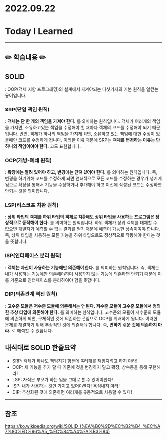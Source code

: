 # 2022.09.22

# Today I Learned

---

## ✏️ 학습내용 ✏️
## SOLID
: OOP(객체 지향 프로그래밍)의 설계에서 지켜야되는 다섯가지의 기본 원칙을 일컫는 용어입니다.

### SRP(단일 책임 원칙)
: **객체는 단 한 개의 책임을 가져야 한다.** 를 의미하는 원칙입니다.
객체가 여러개의 책임을 가지면, 소유하고있는 책임을 수정해야 할 때마다 객체의 코드를 수정해야 되기 때문입니다. 반면, 객체가 하나의 책임을 가지게 되면, 소유하고 있는 책임에 대한 수정이 있을때만 코드를 수정하게 됩니다. 이러한 이유 때문에 SRP는 **객체를 변경하는 이유는 단 하나의 책임이여야 한다.** 고도 표현합니다.

### OCP(개방-폐쇄 원칙)
: **확장에는 열려 있어야 하고, 변경에는 닫혀 있어야 한다.** 를 의미하는 원칙입니다.
즉, 변경을 하기위해 코드를 수정하게 되면 연쇄적으로 모든 코드를 수정하는 경우가 생기게 됨으로 확장을 통해서 기능을 수정하거나 추가해야 하고 이전에 작성된 코드는 수정하면 안되는 것을 의미합니다.

### LSP(리스코프 치환 원칙)
: **상위 타입의 객체를 하위 타입의 객체로 치환해도 상위 타입을 사용하는 프로그램은 정상적으로 동작해야 한다.** 를 의미하는 원칙입니다.
하위 객체가 상위 객체를 대체할 수 없으면 개발자가 예측할 수 없는 결과를 얻기 때문에 예측이 가능한 상속이여야 합니다. 즉, 상위 타입을 사용하는 모든 기능을 하위 타입으로도 정상적으로 작동해야 한다는 것을 뜻합니다.

### ISP(인터페이스 분리 원칙)
: **객체는 자신이 사용하는 기능에만 의존해야 한다.** 를 의미하는 원칙입니다.
즉, 객체는 내가 사용하는 기능에만 의존해야하며 사용하지 않는 기능에 의존하면 안되기 때문에 이를 기준으로 인터페이스를 분리하여야 함을 뜻합니다.

### DIP(의존관계 역전 원칙)
: **고수준 모듈은 저수준 모듈에 의존해서는 안 된다. 저수준 모듈이 고수준 모듈에서 정의한 추상 타입에 의존해야 한다.** 를 의미하는 원칙입니다.
고수준의 모듈이 저수준의 모듈에 의존하게 되면, 구체적인 것에 의존하는 것임으로 OCP를 위배하게 됩니다. 이러한 문제를 해결하기 위해 추상적인 것에 의존해야 합니다. 즉, **변하기 쉬운 것에 의존하지 마라.** 로 해석할 수 있습니다.

## 내식대로 SOLID 한줄요약
- SRP: 객체가 하나도 책임지기 힘든데 여러개를 책임지려고 하지 마라!
- OCP: 새 기능을 추가 할 때 기존에 것을 변경하지 말고 확장, 상속등을 통해 구현해라!
- LSP: 자식은 부모가 하는 일을 그대로 할 수 있어야한다!
- ISP: 내가 사용하는 것만 가지고 있어야한다! 욕심내지 마라!
- DIP: 추상화된 것에 의존하면 여러개를 유동적으로 사용할 수 있다!

---

## 참조
https://ko.wikipedia.org/wiki/SOLID_(%EA%B0%9D%EC%B2%B4_%EC%A7%80%ED%96%A5_%EC%84%A4%EA%B3%84)